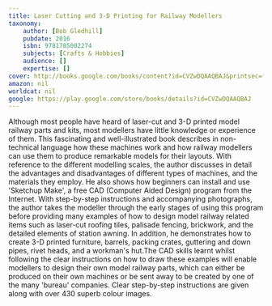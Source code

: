 ```yaml
---
title: Laser Cutting and 3-D Printing for Railway Modellers
taxonomy:
	author: [Bob Gledhill]
	pubdate: 2016
	isbn: 9781785002274
	subjects: [Crafts & Hobbies]
	audience: []
	expertise: []
cover: http://books.google.com/books/content?id=CVZwDQAAQBAJ&printsec=frontcover&img=1&zoom=1&edge=curl&source=gbs_api
amazon: nil
worldcat: nil
google: https://play.google.com/store/books/details?id=CVZwDQAAQBAJ
---
```

Although most people have heard of laser-cut and 3-D printed model railway parts and kits, most modellers have little knowledge or experience of them. This fascinating and well-illustrated book describes in non-technical language how these machines work and how railway modellers can use them to produce remarkable models for their layouts. With reference to the different modelling scales, the author discusses in detail the advantages and disadvantages of different types of machines, and the materials they employ. He also shows how beginners can install and use 'Sketchup Make', a free CAD (Computer Aided Design) program from the Internet. With step-by-step instructions and accompanying photographs, the author takes the modeller through the early stages of using this program before providing many examples of how to design model railway related items such as laser-cut roofing tiles, palisade fencing, brickwork, and the detailed elements of station awning. In addition, he demonstrates how to create 3-D printed furniture, barrels, packing crates, guttering and down pipes, rivet heads, and a workman's hut.The CAD skills learnt whilst following the clear instructions on how to draw these examples will enable modellers to design their own model railway parts, which can either be produced on their own machines or be sent away to be created by one of the many 'bureau' companies. Clear step-by-step instructions are given along with over 430 superb colour images.
